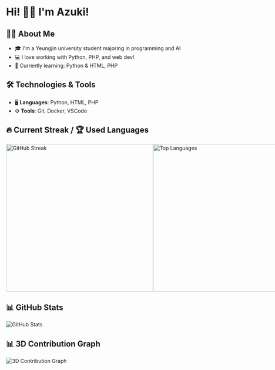 # Hi! 🐶💕 I'm Azuki! 


## 👩‍💻 About Me
- 🎓 I'm a Yeungjin university student majoring in programming and AI
- 💻 I love working with Python, PHP, and web dev!
- 🌱 Currently learning: Python & HTML, PHP

## 🛠 Technologies & Tools

- 🖥️ **Languages**: Python, HTML, PHP
- ⚙️ **Tools**: Git, Docker, VSCode

## 🔥 Current Streak / 🏆 Used Languages
<div style="display: flex; justify-content: space-between;">

  <a href="https://git.io/streak-stats">
    <img src="https://github-readme-streak-stats.herokuapp.com/?user=Azuking69&theme=rose" alt="GitHub Streak" width="400"/>
  </a>
  
  <img src="https://github-readme-stats.vercel.app/api/top-langs/?username=Azuking69&layout=compact&theme=rose" alt="Top Languages" width="400"/>

</div>

## 📊 GitHub Stats
![GitHub Stats](https://github-readme-stats.vercel.app/api?username=Azuking69&show_icons=true&theme=rose)

## 📊 3D Contribution Graph
![3D Contribution Graph](https://github-readme-streak-stats.herokuapp.com/?user=Azuking69&theme=rose&hide_border=true)
